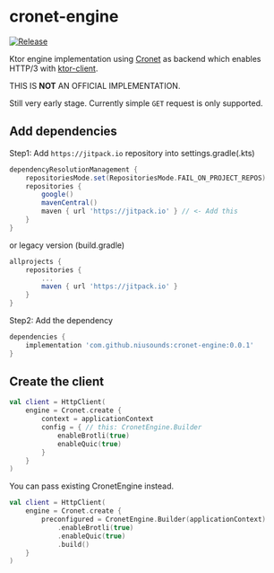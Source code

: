 # cronet-engine

[![Release](https://jitpack.io/v/niusounds/cronet-engine.svg)](https://jitpack.io/#niusounds/cronet-engine)

Ktor engine implementation using [Cronet](https://developer.android.com/guide/topics/connectivity/cronet) as backend which enables HTTP/3 with [ktor-client](https://ktor.io/docs/getting-started-ktor-client.html).

THIS IS **NOT** AN OFFICIAL IMPLEMENTATION.

Still very early stage. Currently simple `GET` request is only supported.

## Add dependencies

Step1: Add `https://jitpack.io` repository into settings.gradle(.kts)

```gradle
dependencyResolutionManagement {
    repositoriesMode.set(RepositoriesMode.FAIL_ON_PROJECT_REPOS)
    repositories {
        google()
        mavenCentral()
        maven { url 'https://jitpack.io' } // <- Add this
    }
}
```

or legacy version (build.gradle)

```gradle
allprojects {
    repositories {
        ...
        maven { url 'https://jitpack.io' }
    }
}
```

Step2: Add the dependency

```gradle
dependencies {
    implementation 'com.github.niusounds:cronet-engine:0.0.1'
}
```

## Create the client

```kotlin
val client = HttpClient(
    engine = Cronet.create {
        context = applicationContext
        config = { // this: CronetEngine.Builder
            enableBrotli(true)
            enableQuic(true)
        }
    }
)
```

You can pass existing CronetEngine instead.

```kotlin
val client = HttpClient(
    engine = Cronet.create {
        preconfigured = CronetEngine.Builder(applicationContext)
            .enableBrotli(true)
            .enableQuic(true)
            .build()
    }
)
```
